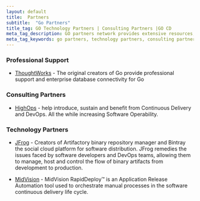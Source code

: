 ```yaml
---
layout: default
title:  Partners
subtitle:  "Go Partners"
title_tag: GO Technology Partners | Consulting Partners |GO CD
meta_tag_description: GO partners network provides extensive resources, training and professional support to differentiate your business and increase profitability with our Software delivery automation solution
meta_tag_keywords: go partners, technology partners, consulting partners, professional support, continuous delivery, go
---
```


### Professional Support

- <a href="http://www.thoughtworks.com/products/go-continuous-delivery/">ThoughtWorks</a> - The original creators of Go provide professional support and enterprise database connectivity for Go

### Consulting Partners

- <a href="http://highops.com/continuous-delivery/">HighOps</a> - help introduce, sustain and benefit from Continuous Delivery and DevOps. All the while increasing Software Operability.

### Technology Partners

- <a href="http://www.jfrog.com/">JFrog</a> - Creators of Artifactory binary repository manager and Bintray the social cloud platform for software distribution. JFrog remedies the issues faced by software developers and DevOps teams, allowing them to manage, host and control the flow of binary artifacts from development to production.

- <a href="http://www.midvision.com/">MidVision</a> - MidVision RapidDeploy™ is an Application Release Automation tool used to orchestrate manual processes in the software continuous delivery life cycle. 
